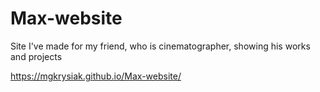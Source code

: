 # Max-website
Site I've made for my friend, who is cinematographer, showing his works and projects 

https://mgkrysiak.github.io/Max-website/
